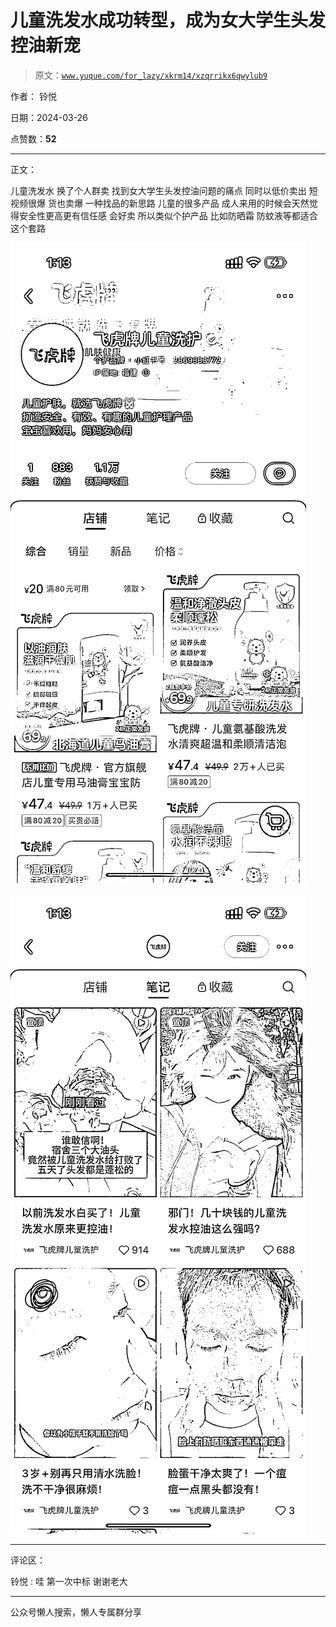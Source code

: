 # 儿童洗发水成功转型，成为女大学生头发控油新宠

> 原文：[`www.yuque.com/for_lazy/xkrm14/xzqrrikx6qwylub9`](https://www.yuque.com/for_lazy/xkrm14/xzqrrikx6qwylub9)

作者： 铃悦

日期：2024-03-26

点赞数：**52**

* * *

正文：

儿童洗发水 换了个人群卖 找到女大学生头发控油问题的痛点 同时以低价卖出 短视频很爆 货也卖爆 一种找品的新思路 儿童的很多产品
成人来用的时候会天然觉得安全性更高更有信任感 会好卖 所以类似个护产品 比如防晒霜 防蚊液等都适合这个套路

![](img/3546c55bf69073877c613374ab04a6bb.png)

![](img/c63f50393485ecea2cfed64f867b05f8.png)

* * *

评论区：

铃悦 : 哇 第一次中标 谢谢老大

* * *

公众号懒人搜索，懒人专属群分享